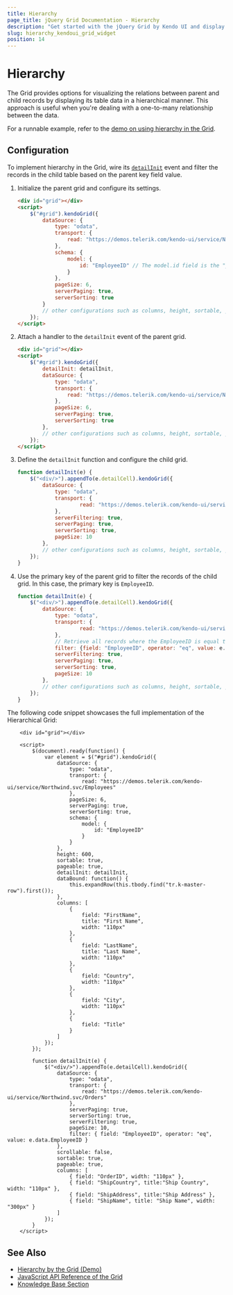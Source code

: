 ```yaml
---
title: Hierarchy
page_title: jQuery Grid Documentation - Hierarchy
description: "Get started with the jQuery Grid by Kendo UI and display its parent and child records by applying hierarchy to its structure."
slug: hierarchy_kendoui_grid_widget
position: 14
---
```


# Hierarchy

The Grid provides options for visualizing the relations between parent and child records by displaying its table data in a hierarchical manner. This approach is useful when you're dealing with a one-to-many relationship between the data.

For a runnable example, refer to the [demo on using hierarchy in the Grid](https://demos.telerik.com/kendo-ui/grid/hierarchy).

## Configuration

To implement hierarchy in the Grid, wire its [`detailInit`](/api/javascript/ui/grid/events/detailinit) event and filter the records in the child table based on the parent key field value.

1. Initialize the parent grid and configure its settings.

    ```html
    <div id="grid"></div>
    <script>
        $("#grid").kendoGrid({
            dataSource: {
                type: "odata",
                transport: {
                    read: "https://demos.telerik.com/kendo-ui/service/Northwind.svc/Employees"
                },
                schema: {
                    model: {
                        id: "EmployeeID" // The model.id field is the "primary key" of the dataSource.
                    }
                },
                pageSize: 6,
                serverPaging: true,
                serverSorting: true
            }
            // other configurations such as columns, height, sortable, pageable, etc.
        });
    </script>
    ```

2. Attach a handler to the `detailInit` event of the parent grid.

    ```html
    <div id="grid"></div>
    <script>
        $("#grid").kendoGrid({
            detailInit: detailInit,
            dataSource: {
                type: "odata",
                transport: {
                    read: "https://demos.telerik.com/kendo-ui/service/Northwind.svc/Orders"
                },
                pageSize: 6,
                serverPaging: true,
                serverSorting: true
            },
            // other configurations such as columns, height, sortable, pageable, etc.
        });
    </script>
    ```

3. Define the `detailInit` function and configure the child grid.

    ```javascript
    function detailInit(e) {
        $("<div/>").appendTo(e.detailCell).kendoGrid({
            dataSource: {
                type: "odata",
                transport: {
                        read: "https://demos.telerik.com/kendo-ui/service/Northwind.svc/Orders"
                },
                serverFiltering: true,
                serverPaging: true,
                serverSorting: true,
                pageSize: 10
            },
            // other configurations such as columns, height, sortable, pageable, etc.
        });
    }
    ```

4. Use the primary key of the parent grid to filter the records of the child grid. In this case, the primary key is `EmployeeID`.

    ```javascript
    function detailInit(e) {
        $("<div/>").appendTo(e.detailCell).kendoGrid({
            dataSource: {
                type: "odata",
                transport: {
                        read: "https://demos.telerik.com/kendo-ui/service/Northwind.svc/Orders"
                },
                // Retrieve all records where the EmployeeID is equal to the primary key of the parent.
                filter: {field: "EmployeeID", operator: "eq", value: e.data.EmployeeID},
                serverFiltering: true,
                serverPaging: true,
                serverSorting: true,
                pageSize: 10
            },
            // other configurations such as columns, height, sortable, pageable, etc.
        });
    }
    ```

The following code snippet showcases the full implementation of the Hierarchical Grid:

```dojo
    <div id="grid"></div>

    <script>
        $(document).ready(function() {
            var element = $("#grid").kendoGrid({
                dataSource: {
                    type: "odata",
                    transport: {
                        read: "https://demos.telerik.com/kendo-ui/service/Northwind.svc/Employees"
                    },
                    pageSize: 6,
                    serverPaging: true,
                    serverSorting: true,
                    schema: {
                        model: {
                            id: "EmployeeID"
                        }
                    }
                },
                height: 600,
                sortable: true,
                pageable: true,
                detailInit: detailInit,
                dataBound: function() {
                    this.expandRow(this.tbody.find("tr.k-master-row").first());
                },
                columns: [
                    {
                        field: "FirstName",
                        title: "First Name",
                        width: "110px"
                    },
                    {
                        field: "LastName",
                        title: "Last Name",
                        width: "110px"
                    },
                    {
                        field: "Country",
                        width: "110px"
                    },
                    {
                        field: "City",
                        width: "110px"
                    },
                    {
                        field: "Title"
                    }
                ]
            });
        });

        function detailInit(e) {
            $("<div/>").appendTo(e.detailCell).kendoGrid({
                dataSource: {
                    type: "odata",
                    transport: {
                        read: "https://demos.telerik.com/kendo-ui/service/Northwind.svc/Orders"
                    },
                    serverPaging: true,
                    serverSorting: true,
                    serverFiltering: true,
                    pageSize: 10,
                    filter: { field: "EmployeeID", operator: "eq", value: e.data.EmployeeID }
                },
                scrollable: false,
                sortable: true,
                pageable: true,
                columns: [
                    { field: "OrderID", width: "110px" },
                    { field: "ShipCountry", title:"Ship Country", width: "110px" },
                    { field: "ShipAddress", title:"Ship Address" },
                    { field: "ShipName", title: "Ship Name", width: "300px" }
                ]
            });
        }
    </script>
```

## See Also

* [Hierarchy by the Grid (Demo)](https://demos.telerik.com/kendo-ui/grid/hierarchy)
* [JavaScript API Reference of the Grid](/api/javascript/ui/grid)
* [Knowledge Base Section](/knowledge-base)
